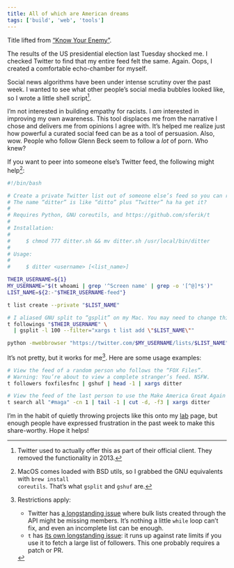 ```yaml
---
title: All of which are American dreams
tags: ['build', 'web', 'tools']
---
```


Title lifted from <a href="https://youtu.be/4smim2MNvF8" rel="noopener noreferrer" target="_blank">“Know Your Enemy”</a>.

The results of the US presidential election last Tuesday shocked me. I checked Twitter to find that my entire feed felt the same. Again. Oops, I created a comfortable echo-chamber for myself.

Social news algorithms have been under intense scrutiny over the past week. I wanted to see what other people’s social media bubbles looked like, so I wrote a little shell script[^1].

I’m not interested in building empathy for racists. I _am_ interested in improving my own awareness. This tool displaces me from the narrative I chose and delivers me from opinions I agree with. It’s helped me realize just how powerful a curated social feed can be as a tool of persuasion. Also, wow. People who follow Glenn Beck seem to follow a _lot_ of porn. Who knew?

If you want to peer into someone else’s Twitter feed, the following might help[^2]:

```bash
#!/bin/bash

# Create a private Twitter list out of someone else’s feed so you can read it.
# The name “ditter” is like “ditto” plus “Twitter” ha ha get it?
#
# Requires Python, GNU coreutils, and https://github.com/sferik/t
#
# Installation:
#
#     $ chmod 777 ditter.sh && mv ditter.sh /usr/local/bin/ditter
#
# Usage:
#
#     $ ditter <username> [<list_name>]

THEIR_USERNAME=${1}
MY_USERNAME="$(t whoami | grep '^Screen name' | grep -o '[^@]*$')"
LIST_NAME=${2:-"$THEIR_USERNAME-feed"}

t list create --private "$LIST_NAME"

# I aliased GNU split to “gsplit” on my Mac. You may need to change this.
t followings "$THEIR_USERNAME" \
  | gsplit -l 100 --filter="xargs t list add \"$LIST_NAME\""

python -mwebbrowser "https://twitter.com/$MY_USERNAME/lists/$LIST_NAME"
```

It’s not pretty, but it works for me[^3]. Here are some usage examples:

```bash
# View the feed of a random person who follows the “FOX Files”.
# Warning: You’re about to view a complete stranger’s feed. NSFW.
t followers foxfilesfnc | gshuf | head -1 | xargs ditter

# View the feed of the last person to use the Make America Great Again hashtag.
t search all "#maga" -cn 1 | tail -1 | cut -d, -f3 | xargs ditter
```

I’m in the habit of quietly throwing projects like this onto my [lab](/lab) page, but enough people have expressed frustration in the past week to make this share-worthy. Hope it helps!

[^1]: Twitter used to actually offer this as part of their official client. They removed the functionality in 2013.

[^2]: MacOS comes loaded with BSD utils, so I grabbed the GNU equivalents with <code className="language-javascript">brew install coreutils</code>. That’s what <code className="language-bash">gsplit</code> and <code className="language-bash">gshuf</code> are.

[^3]: Restrictions apply:

    - Twitter has [a longstanding issue](https://twittercommunity.com/t/nondeterminstic-behavior-for-lists-members-create-all/53640/22) where bulk lists created through the API might be missing members. It’s nothing a little <code className="language-bash">while</code> loop can’t fix, and even an incomplete list can be enough.
    - <code className="language-bash">t</code> has <a href="https://github.com/sferik/t/issues/263" rel="noopener noreferrer" target="_blank">its own longstanding issue</a>: it runs up against rate limits if you use it to fetch a large list of followers. This one probably requires a patch or PR.
